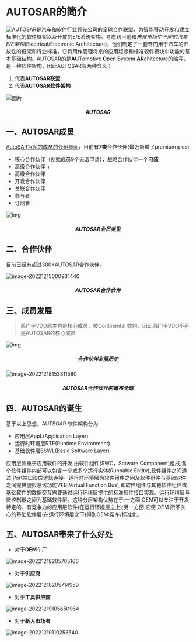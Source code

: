 # AUTOSAR的简介

![AUTOSAR](https://imgs-1251682926.cos.ap-shanghai.myqcloud.com/autosar/202212150004306.svg)是汽车和软件行业领先公司的全球合作联盟，为智能移动开发和建立标准化的软件框架以及开放的E/E系统架构。考虑到目前和*未来市场中不同的汽车E/E架构*(Electrical/Electronic Architecture)，他们制定了一套专门用于汽车的开放性的框架和行业标准，它将用作管理将来的应用程序和标准软件模块中功能的基本基础结构。AUTOSAR的是**AUT**omotive **O**pen **S**ystem **AR**chitecture的缩写，是一种软件架构，因此AUTOSAR有两种含义：

1. 代表**AUTOSAR联盟**
2. 代表**AUTOSAR软件架构**。

![图片](https://imgs-1251682926.cos.ap-shanghai.myqcloud.com/autosar/202212181208858.jpeg)

<h5 align="center">AUTOSAR</h5>

## 一、AUTOSAR成员

[AutoSAR官网的成员的介绍界面](https://www.autosar.org/about/partners/)，目前有**7类**合作伙伴(最近新增了premium plus)

- 核心合作伙伴（创始成员9个无法申请），战略合作伙伴一个**电装**
- 高级合作伙伴 +
- 高级合作伙伴
- 开发合作伙伴
- 关联合作伙伴
- 参与者
- 订阅者

![img](https://www.autosar.org/fileadmin/_processed_/4/5/csm_Autosar_Partner_Types_51abd0ae99.jpg)

<h5 align="center">AUTOSAR会员类型</h5>

## 二、合作伙伴

目前已经有超过300+AUTOSAR合作伙伴。

![image-20221215000931440](https://imgs-1251682926.cos.ap-shanghai.myqcloud.com/autosar/202212150009510.png)

<h5 align="center">AUTOSAR合作伙伴</h5>



## 三、成员发展

> 西门子VDO原本也是核心成员，被Continental 收购，因此西门子VDO不再是AUTOSAR的核心成员

![img](https://www.autosar.org/fileadmin/_processed_/5/6/csm_csm_partner_history_e2ab579698_d648bcfbe9.png)

<h5 align="center">合作伙伴发展历史</h5>

![image-20221218153811580](https://imgs-1251682926.cos.ap-shanghai.myqcloud.com/autosar/202212181538756.png)

<h5 align="center">AUTOSAR合作伙伴的遍布全球</h5>

## 四、AUTOSAR的诞生

基于以上思想，AUTSOAR 软件架构分为

- 应用层AppL(Application Layer)
- 运行时环境层RTE(Runtime Environment)
- 基础软件层BSWL(Basic Software Layer)

应用层侧重于应用软件的开发,由软件组件(SWC，Sotware Component)组成,各个软件组件内部可以包含一个或多个运行实体(Runnable Entity),软件组件之间通过 Port端口形成逻辑连接。运行时环境层为软件组件之间及软件组件与基础软件之间提供虚拟总线功能VFB(Virtual Function Bus),即软件组件与其他软件组件或基础软件的数据交互需要通过运行环境层提供的标准软件接口实现。运行环境层与微控制器之间为基础软件层。这种分层架构优势在于:一方面,OEM可以专注于开发特定的、有竞争力的应用层软件(在运行环境层之上);另一方面,它使 OEM 所不关心的基础软件层(在运行环境层之下)得到OEM:帮车/标准化。





## 五、AUTOSAR带来了什么好处

- 对于**OEM**车厂

![image-20221218205705166](https://imgs-1251682926.cos.ap-shanghai.myqcloud.com/autosar/202212182057233.png)

- 对于**供应商**

![image-20221218205714959](https://imgs-1251682926.cos.ap-shanghai.myqcloud.com/autosar/202212182057027.png)

- 对于**工具供应商**

![image-20221219105650964](https://imgs-1251682926.cos.ap-shanghai.myqcloud.com/autosar/202212191056028.png)

- 对于**新入市场者**

![image-20221219110253540](https://imgs-1251682926.cos.ap-shanghai.myqcloud.com/autosar/202212191102603.png)

##### 

